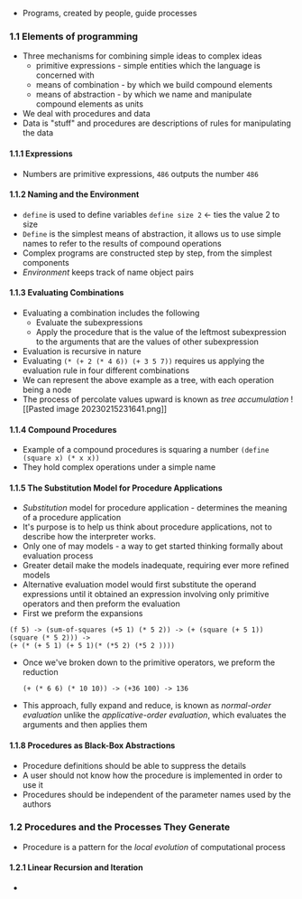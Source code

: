 - Programs, created by people, guide processes
### 1.1 Elements of programming
- Three mechanisms for combining simple ideas to complex ideas
	- primitive expressions - simple entities which the language is concerned with
	- means of combination - by which we build compound elements
	- means of abstraction - by which we name and manipulate compound elements as units
- We deal with procedures and data
- Data is "stuff" and procedures are descriptions of rules for manipulating the data
#### 1.1.1 Expressions
- Numbers are primitive expressions, `486` outputs the number `486`
#### 1.1.2 Naming and the Environment
- `define` is used to define variables `define size 2` <- ties the value 2 to size
- `Define` is the simplest means of abstraction, it allows us to use simple names to refer to the results of compound operations
- Complex programs are constructed step by step, from the simplest components
- *Environment* keeps track of name object pairs
#### 1.1.3 Evaluating Combinations
- Evaluating a combination includes the following
	 - Evaluate the subexpressions
	 - Apply the procedure that is the value of the leftmost subexpression to the arguments that are the values of other subexpression
- Evaluation is recursive in nature
- Evaluating `(* (+ 2 (* 4 6)) (+ 3 5 7))` requires us applying the evaluation rule in four different combinations
- We can represent the above example as a tree, with each operation being a node
- The process of percolate values upward is known as *tree accumulation*
![[Pasted image 20230215231641.png]]
#### 1.1.4 Compound Procedures
- Example of a compound procedures is squaring a number `(define (square x) (* x x))`
- They hold complex operations under a simple name
#### 1.1.5 The Substitution Model for Procedure Applications
- *Substitution* model for procedure application - determines the meaning of a procedure application
- It's purpose is to help us think about procedure applications, not to describe how the interpreter works. 
- Only one of may models - a way to get started thinking formally about evaluation process
- Greater detail make the models inadequate, requiring ever more refined models
- Alternative evaluation model would first substitute the operand expressions until it obtained an expression involving only primitive operators and then preform the evaluation
- First we preform the expansions
```
(f 5) -> (sum-of-squares (+5 1) (* 5 2)) -> (+ (square (+ 5 1)) (square (* 5 2))) ->
(+ (* (+ 5 1) (+ 5 1)(* (*5 2) (*5 2 ))))
```
- Once we've broken down to the primitive operators, we preform the reduction
  ```
  (+ (* 6 6) (* 10 10)) -> (+36 100) -> 136
  ```
- This approach, fully expand and reduce,  is known as *normal-order evaluation* unlike the *applicative-order evaluation*, which evaluates the arguments and then applies them
#### 1.1.8 Procedures as Black-Box Abstractions
- Procedure definitions should be able to suppress the details
- A user should not know how the procedure is implemented in order to use it
- Procedures should be independent of the parameter names used by the authors
### 1.2 Procedures and the Processes They Generate
- Procedure is a pattern for the *local evolution* of computational process
#### 1.2.1 Linear Recursion and Iteration
- 